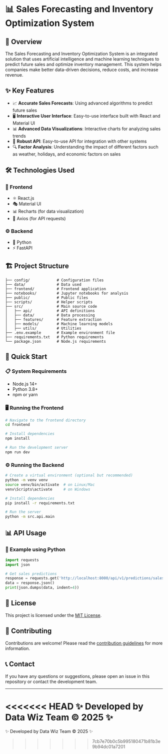 # 📊 Sales Forecasting and Inventory Optimization System

## 🚀 Overview
The Sales Forecasting and Inventory Optimization System is an integrated solution that uses artificial intelligence and machine learning techniques to predict future sales and optimize inventory management. This system helps companies make better data-driven decisions, reduce costs, and increase revenue.

## ✨ Key Features
- 📈 **Accurate Sales Forecasts**: Using advanced algorithms to predict future sales
- 🖥️ **Interactive User Interface**: Easy-to-use interface built with React and Material UI
- 📊 **Advanced Data Visualizations**: Interactive charts for analyzing sales trends
- 🔌 **Robust API**: Easy-to-use API for integration with other systems
- 🔍 **Factor Analysis**: Understanding the impact of different factors such as weather, holidays, and economic factors on sales

## 🛠️ Technologies Used

### 🎨 Frontend
- ⚛️ React.js
- 🎭 Material UI
- 📊 Recharts (for data visualization)
- 🔄 Axios (for API requests)

### ⚙️ Backend
- 🐍 Python
- ⚡ FastAPI


## 🏗️ Project Structure
```
├── config/            # Configuration files
├── data/              # Data used
├── frontend/          # Frontend application
├── notebooks/         # Jupyter notebooks for analysis
├── public/            # Public files
├── scripts/           # Helper scripts
├── src/               # Main source code
│   ├── api/           # API definitions
│   ├── data/          # Data processing
│   ├── features/      # Feature extraction
│   ├── models/        # Machine learning models
│   ├── utils/         # Utilities
├── .env.example       # Example environment file
├── requirements.txt   # Python requirements
└── package.json       # Node.js requirements
```

## 🚀 Quick Start

### 📋 System Requirements
- Node.js 14+
- Python 3.8+
- npm or yarn

### 🖥️ Running the Frontend
```bash
# Navigate to the frontend directory
cd frontend

# Install dependencies
npm install

# Run the development server
npm run dev
```

### ⚙️ Running the Backend
```bash
# Create a virtual environment (optional but recommended)
python -m venv venv
source venv/bin/activate  # on Linux/Mac
venv\Scripts\activate     # on Windows

# Install dependencies
pip install -r requirements.txt

# Run the server
python -m src.api.main
```

## 📊 API Usage

### 🐍 Example using Python
```python
import requests
import json

# Get sales predictions
response = requests.get('http://localhost:8000/api/v1/predictions/sales')
data = response.json()
print(json.dumps(data, indent=4))
```

## 📝 License
This project is licensed under the [MIT License](LICENSE).

## 👥 Contributing
Contributions are welcome! Please read the [contribution guidelines](CONTRIBUTING.md) for more information.

## 📞 Contact
If you have any questions or suggestions, please open an issue in this repository or contact the development team.

---

<<<<<<< HEAD
✨ Developed by Data Wiz Team © 2025 ✨
=======
✨ Developed by Data Wiz Team © 2025 ✨
>>>>>>> 7cb7e70b0c5b995180471b81b3e9b94dc01a7201
